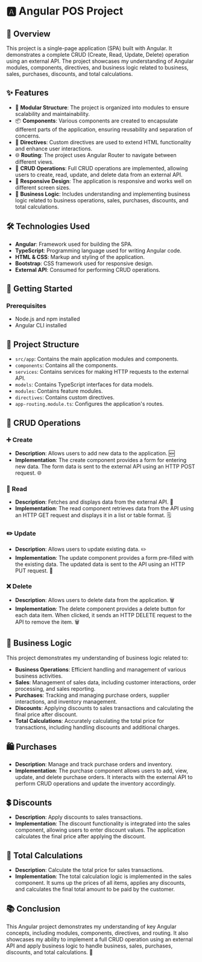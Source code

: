 # 🅰️ Angular POS Project

## 📝 Overview
This project is a single-page application (SPA) built with Angular. It demonstrates a complete CRUD (Create, Read, Update, Delete) operation using an external API. The project showcases my understanding of Angular modules, components, directives, and business logic related to business, sales, purchases, discounts, and total calculations.

## ✨ Features
- 📁 **Modular Structure**: The project is organized into modules to ensure scalability and maintainability.
- 📦 **Components**: Various components are created to encapsulate different parts of the application, ensuring reusability and separation of concerns.
- 📐 **Directives**: Custom directives are used to extend HTML functionality and enhance user interactions.
- 🌐 **Routing**: The project uses Angular Router to navigate between different views.
- 🔄 **CRUD Operations**: Full CRUD operations are implemented, allowing users to create, read, update, and delete data from an external API.
- 📱 **Responsive Design**: The application is responsive and works well on different screen sizes.
- 🏢 **Business Logic**: Includes understanding and implementing business logic related to business operations, sales, purchases, discounts, and total calculations.

## 🛠️ Technologies Used
- **Angular**: Framework used for building the SPA.
- **TypeScript**: Programming language used for writing Angular code.
- **HTML & CSS**: Markup and styling of the application.
- **Bootstrap**: CSS framework used for responsive design.
- **External API**: Consumed for performing CRUD operations.

## 🚀 Getting Started

### Prerequisites
- Node.js and npm installed
- Angular CLI installed



## 📂 Project Structure

- `src/app`: Contains the main application modules and components.
- `components`: Contains all the components.
- `services`: Contains services for making HTTP requests to the external API.
- `models`: Contains TypeScript interfaces for data models.
- `modules`: Contains feature modules.
- `directives`: Contains custom directives.
- `app-routing.module.ts`: Configures the application's routes.

## 🔄 CRUD Operations

### ➕ Create
- **Description**: Allows users to add new data to the application. 🆕
- **Implementation**: The create component provides a form for entering new data. The form data is sent to the external API using an HTTP POST request. 🌐

### 📄 Read
- **Description**: Fetches and displays data from the external API. 📜
- **Implementation**: The read component retrieves data from the API using an HTTP GET request and displays it in a list or table format. 🗒️

### ✏️ Update
- **Description**: Allows users to update existing data. ✏️
- **Implementation**: The update component provides a form pre-filled with the existing data. The updated data is sent to the API using an HTTP PUT request. 🔄

### ❌ Delete
- **Description**: Allows users to delete data from the application. 🗑️
- **Implementation**: The delete component provides a delete button for each data item. When clicked, it sends an HTTP DELETE request to the API to remove the item. 🗑️

## 🏢 Business Logic
This project demonstrates my understanding of business logic related to:
- **Business Operations**: Efficient handling and management of various business activities.
- **Sales**: Management of sales data, including customer interactions, order processing, and sales reporting.
- **Purchases**: Tracking and managing purchase orders, supplier interactions, and inventory management.
- **Discounts**: Applying discounts to sales transactions and calculating the final price after discount.
- **Total Calculations**: Accurately calculating the total price for transactions, including handling discounts and additional charges.

## 🛍️ Purchases
- **Description**: Manage and track purchase orders and inventory.
- **Implementation**: The purchase component allows users to add, view, update, and delete purchase orders. It interacts with the external API to perform CRUD operations and update the inventory accordingly.

## 💲 Discounts
- **Description**: Apply discounts to sales transactions.
- **Implementation**: The discount functionality is integrated into the sales component, allowing users to enter discount values. The application calculates the final price after applying the discount.

## 🧮 Total Calculations
- **Description**: Calculate the total price for sales transactions.
- **Implementation**: The total calculation logic is implemented in the sales component. It sums up the prices of all items, applies any discounts, and calculates the final total amount to be paid by the customer.

## 📚 Conclusion
This Angular project demonstrates my understanding of key Angular concepts, including modules, components, directives, and routing. It also showcases my ability to implement a full CRUD operation using an external API and apply business logic to handle business, sales, purchases, discounts, and total calculations. 🌟
